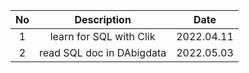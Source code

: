 | No |  Description  | Date |
|:--------:|:-------:|:-------:|
| 1 | learn for SQL with Clik | 2022.04.11 |
| 2 | read SQL doc in DAbigdata | 2022.05.03 |